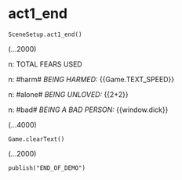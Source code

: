 # act1_end

`SceneSetup.act1_end()`

(...2000)

n: TOTAL FEARS USED

n: #harm# *BEING HARMED:* {{Game.TEXT_SPEED}}

n: #alone# *BEING UNLOVED:* {{2+2}}

n: #bad# *BEING A BAD PERSON:* {{window.dick}}

(...4000)

`Game.clearText()`

(...2000)

`publish("END_OF_DEMO")`
